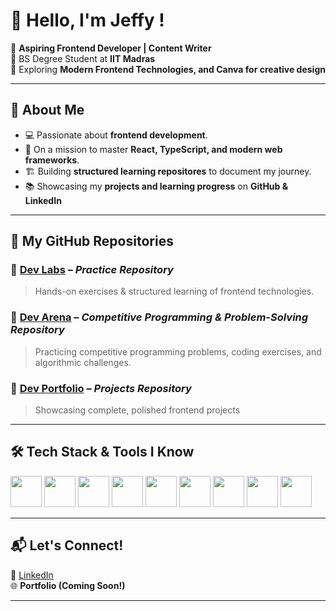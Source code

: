 # 👋 Hello, I'm Jeffy ! 

🚀 **Aspiring Frontend Developer | Content Writer** <br>
📍 BS Degree Student at **IIT Madras**  
📌 Exploring **Modern Frontend Technologies, and Canva for creative design**

---

## 🌟 About Me

- 💻 Passionate about **frontend development**.
- 🎯 On a mission to master **React, TypeScript, and modern web frameworks**.
- 🏗 Building **structured learning repositores** to document my journey.
- 📚 Showcasing my **projects and learning progress** on **GitHub & LinkedIn**

---

## 📂 My GitHub Repositories

### 🔹 **[Dev Labs](https://github.com/jeffy-j1623/dev-labs)** – *Practice Repository*
> Hands-on exercises & structured learning of frontend technologies.

### 🔹 **[Dev Arena](https://github.com/jeffy-j1623/dev-arena)** – *Competitive Programming & Problem-Solving Repository*
> Practicing competitive programming problems, coding exercises, and algorithmic challenges.

### 🔹 **[Dev Portfolio](https://github.com/jeffy-j1623/dev-portfolio)** – *Projects Repository*
> Showcasing complete, polished frontend projects

---

## 🛠 Tech Stack & Tools I Know 

 <img height="50" width="50" src="https://img.icons8.com/color/48/000000/html-5.png" /> <img height="50" width="50" src="https://img.icons8.com/color/50/000000/git.png"/> <img height="50" width="50" src="https://img.icons8.com/ios-glyphs/480/null/github.png"/> <img height="50" width="50" src="https://img.icons8.com/color/48/000000/visual-studio-code-2019.png"/> <img height="50" width="50" src="https://img.icons8.com/color/480/null/canva.png"/> <img height="50" widith="50" src="https://img.icons8.com/color/480/null/notion--v1.png" /> <img height="50" width="50" src="https://img.icons8.com/color/480/null/google-docs.png"/> <img height="50" width="50" src="https://img.icons8.com/color/480/null/grammarly.png"/> <img height="50" src="https://img.icons8.com/ios/480/null/markdown.png"/>
 
---

## 📬 Let's Connect!

💼 [LinkedIn](https://www.linkedin.com/in/jeffy-j1623/)  
🌐 **Portfolio (Coming Soon!)**  

---
